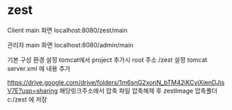 # zest

Client main 화면
localhost:8080/zest/main

관리자 main 화면
localhost:8080/admin/main

기본 구성 환경 설정
tomcat에서 project 추가시 root 주소 /zest 설정 
tomcat server.xml 에 
 <Host appBase="webapps" autoDeploy="true" name="localhost" unpackWARs="true">
	<Con0text docBase="C:/zest/" path="/LocalImage" reloadable="false"/> 내용 추가		
 </Host>

https://drive.google.com/drive/folders/1m6snG2xonN_bTM42jKCviXienDJjsV7E?usp=sharing
해당링크주소에서 압축 파일 압축해제 후 
zestImage 압축폴더 c:/zest 에 저장

